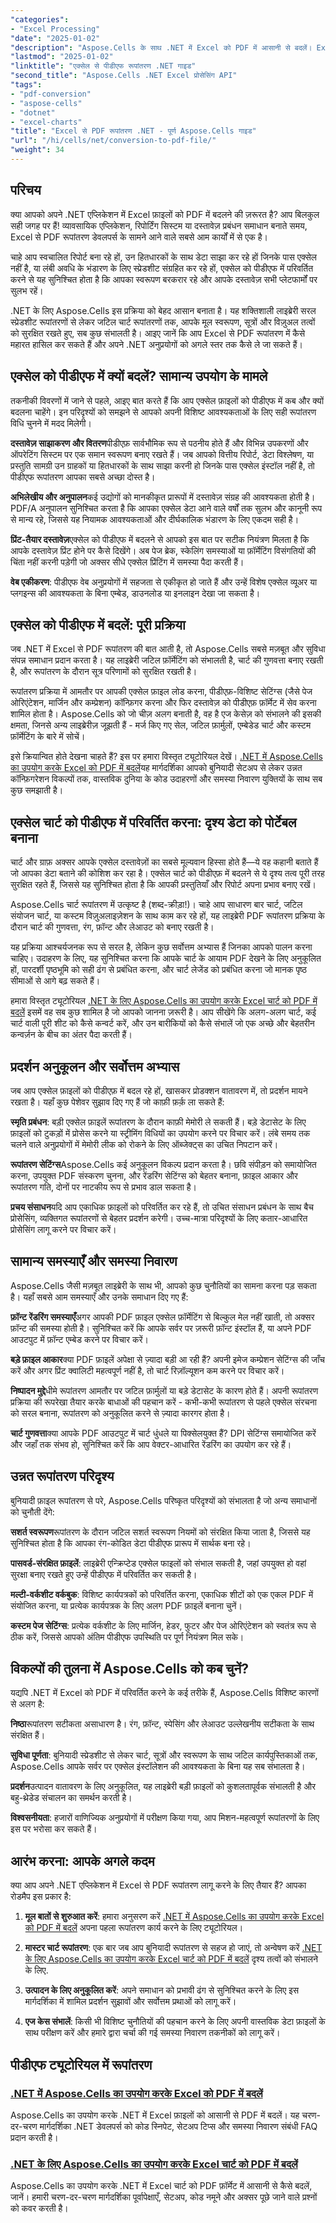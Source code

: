 ```yaml
---
"categories":
- "Excel Processing"
"date": "2025-01-02"
"description": "Aspose.Cells के साथ .NET में Excel को PDF में आसानी से बदलें। Excel को PDF में सहज रूपांतरण के लिए चरण-दर-चरण ट्यूटोरियल, कोड उदाहरण और विशेषज्ञ सुझाव।"
"lastmod": "2025-01-02"
"linktitle": "एक्सेल से पीडीएफ रूपांतरण .NET गाइड"
"second_title": "Aspose.Cells .NET Excel प्रोसेसिंग API"
"tags":
- "pdf-conversion"
- "aspose-cells"
- "dotnet"
- "excel-charts"
"title": "Excel से PDF रूपांतरण .NET - पूर्ण Aspose.Cells गाइड"
"url": "/hi/cells/net/conversion-to-pdf-file/"
"weight": 34
---
```


## परिचय

क्या आपको अपने .NET एप्लिकेशन में Excel फ़ाइलों को PDF में बदलने की ज़रूरत है? आप बिलकुल सही जगह पर हैं! व्यावसायिक एप्लिकेशन, रिपोर्टिंग सिस्टम या दस्तावेज़ प्रबंधन समाधान बनाते समय, Excel से PDF रूपांतरण डेवलपर्स के सामने आने वाले सबसे आम कार्यों में से एक है।

चाहे आप स्वचालित रिपोर्ट बना रहे हों, उन हितधारकों के साथ डेटा साझा कर रहे हों जिनके पास एक्सेल नहीं है, या लंबी अवधि के भंडारण के लिए स्प्रेडशीट संग्रहित कर रहे हों, एक्सेल को पीडीएफ में परिवर्तित करने से यह सुनिश्चित होता है कि आपका स्वरूपण बरकरार रहे और आपके दस्तावेज़ सभी प्लेटफार्मों पर सुलभ रहें।

.NET के लिए Aspose.Cells इस प्रक्रिया को बेहद आसान बनाता है। यह शक्तिशाली लाइब्रेरी सरल स्प्रेडशीट रूपांतरणों से लेकर जटिल चार्ट रूपांतरणों तक, आपके मूल स्वरूपण, सूत्रों और विज़ुअल तत्वों को सुरक्षित रखते हुए, सब कुछ संभालती है। आइए जानें कि आप Excel से PDF रूपांतरण में कैसे महारत हासिल कर सकते हैं और अपने .NET अनुप्रयोगों को अगले स्तर तक कैसे ले जा सकते हैं।

## एक्सेल को पीडीएफ में क्यों बदलें? सामान्य उपयोग के मामले

तकनीकी विवरणों में जाने से पहले, आइए बात करते हैं कि आप एक्सेल फ़ाइलों को पीडीएफ में कब और क्यों बदलना चाहेंगे। इन परिदृश्यों को समझने से आपको अपनी विशिष्ट आवश्यकताओं के लिए सही रूपांतरण विधि चुनने में मदद मिलेगी।

**दस्तावेज़ साझाकरण और वितरण**पीडीएफ़ सार्वभौमिक रूप से पठनीय होते हैं और विभिन्न उपकरणों और ऑपरेटिंग सिस्टम पर एक समान स्वरूपण बनाए रखते हैं। जब आपको वित्तीय रिपोर्ट, डेटा विश्लेषण, या प्रस्तुति सामग्री उन ग्राहकों या हितधारकों के साथ साझा करनी हो जिनके पास एक्सेल इंस्टॉल नहीं है, तो पीडीएफ रूपांतरण आपका सबसे अच्छा दोस्त है।

**अभिलेखीय और अनुपालन**कई उद्योगों को मानकीकृत प्रारूपों में दस्तावेज़ संग्रह की आवश्यकता होती है। PDF/A अनुपालन सुनिश्चित करता है कि आपका एक्सेल डेटा आने वाले वर्षों तक सुलभ और कानूनी रूप से मान्य रहे, जिससे यह नियामक आवश्यकताओं और दीर्घकालिक भंडारण के लिए एकदम सही है।

**प्रिंट-तैयार दस्तावेज़**एक्सेल को पीडीएफ में बदलने से आपको इस बात पर सटीक नियंत्रण मिलता है कि आपके दस्तावेज़ प्रिंट होने पर कैसे दिखेंगे। अब पेज ब्रेक, स्केलिंग समस्याओं या फ़ॉर्मेटिंग विसंगतियों की चिंता नहीं करनी पड़ेगी जो अक्सर सीधे एक्सेल प्रिंटिंग में समस्या पैदा करती हैं।

**वेब एकीकरण**: पीडीएफ वेब अनुप्रयोगों में सहजता से एकीकृत हो जाते हैं और उन्हें विशेष एक्सेल व्यूअर या प्लगइन्स की आवश्यकता के बिना एम्बेड, डाउनलोड या इनलाइन देखा जा सकता है।

## एक्सेल को पीडीएफ में बदलें: पूरी प्रक्रिया

जब .NET में Excel से PDF रूपांतरण की बात आती है, तो Aspose.Cells सबसे मज़बूत और सुविधा संपन्न समाधान प्रदान करता है। यह लाइब्रेरी जटिल फ़ॉर्मेटिंग को संभालती है, चार्ट की गुणवत्ता बनाए रखती है, और रूपांतरण के दौरान सूत्र परिणामों को सुरक्षित रखती है।

रूपांतरण प्रक्रिया में आमतौर पर आपकी एक्सेल फ़ाइल लोड करना, पीडीएफ़-विशिष्ट सेटिंग्स (जैसे पेज ओरिएंटेशन, मार्जिन और कम्प्रेशन) कॉन्फ़िगर करना और फिर दस्तावेज़ को पीडीएफ़ फ़ॉर्मेट में सेव करना शामिल होता है। Aspose.Cells को जो चीज़ अलग बनाती है, वह है एज केसेज़ को संभालने की इसकी क्षमता, जिनसे अन्य लाइब्रेरीज़ जूझती हैं - मर्ज किए गए सेल, जटिल फ़ार्मुलों, एम्बेडेड चार्ट और कस्टम फ़ॉर्मेटिंग के बारे में सोचें।

इसे क्रियान्वित होते देखना चाहते हैं? इस पर हमारा विस्तृत ट्यूटोरियल देखें। [.NET में Aspose.Cells का उपयोग करके Excel को PDF में बदलें](./convert-excel-to-pdf/)यह मार्गदर्शिका आपको बुनियादी सेटअप से लेकर उन्नत कॉन्फ़िगरेशन विकल्पों तक, वास्तविक दुनिया के कोड उदाहरणों और समस्या निवारण युक्तियों के साथ सब कुछ समझाती है।

## एक्सेल चार्ट को पीडीएफ में परिवर्तित करना: दृश्य डेटा को पोर्टेबल बनाना

चार्ट और ग्राफ़ अक्सर आपके एक्सेल दस्तावेज़ों का सबसे मूल्यवान हिस्सा होते हैं—ये वह कहानी बताते हैं जो आपका डेटा बताने की कोशिश कर रहा है। एक्सेल चार्ट को पीडीएफ़ में बदलने से ये दृश्य तत्व पूरी तरह सुरक्षित रहते हैं, जिससे यह सुनिश्चित होता है कि आपकी प्रस्तुतियाँ और रिपोर्ट अपना प्रभाव बनाए रखें।

Aspose.Cells चार्ट रूपांतरण में उत्कृष्ट है (शब्द-क्रीड़ा!)। चाहे आप साधारण बार चार्ट, जटिल संयोजन चार्ट, या कस्टम विज़ुअलाइज़ेशन के साथ काम कर रहे हों, यह लाइब्रेरी PDF रूपांतरण प्रक्रिया के दौरान चार्ट की गुणवत्ता, रंग, फ़ॉन्ट और लेआउट को बनाए रखती है।

यह प्रक्रिया आश्चर्यजनक रूप से सरल है, लेकिन कुछ सर्वोत्तम अभ्यास हैं जिनका आपको पालन करना चाहिए। उदाहरण के लिए, यह सुनिश्चित करना कि आपके चार्ट के आयाम PDF देखने के लिए अनुकूलित हों, पारदर्शी पृष्ठभूमि को सही ढंग से प्रबंधित करना, और चार्ट लेजेंड को प्रबंधित करना जो मानक पृष्ठ सीमाओं से आगे बढ़ सकते हैं।

हमारा विस्तृत ट्यूटोरियल [.NET के लिए Aspose.Cells का उपयोग करके Excel चार्ट को PDF में बदलें](./convert-excel-charts-to-pdf/) इसमें वह सब कुछ शामिल है जो आपको जानना ज़रूरी है। आप सीखेंगे कि अलग-अलग चार्ट, कई चार्ट वाली पूरी शीट को कैसे कन्वर्ट करें, और उन बारीकियों को कैसे संभालें जो एक अच्छे और बेहतरीन कन्वर्ज़न के बीच का अंतर पैदा करती हैं।

## प्रदर्शन अनुकूलन और सर्वोत्तम अभ्यास

जब आप एक्सेल फ़ाइलों को पीडीएफ़ में बदल रहे हों, खासकर प्रोडक्शन वातावरण में, तो प्रदर्शन मायने रखता है। यहाँ कुछ पेशेवर सुझाव दिए गए हैं जो काफ़ी फ़र्क़ ला सकते हैं:

**स्मृति प्रबंधन**: बड़ी एक्सेल फ़ाइलें रूपांतरण के दौरान काफ़ी मेमोरी ले सकती हैं। बड़े डेटासेट के लिए फ़ाइलों को टुकड़ों में प्रोसेस करने या स्ट्रीमिंग विधियों का उपयोग करने पर विचार करें। लंबे समय तक चलने वाले अनुप्रयोगों में मेमोरी लीक को रोकने के लिए ऑब्जेक्ट्स का उचित निपटान करें।

**रूपांतरण सेटिंग्स**Aspose.Cells कई अनुकूलन विकल्प प्रदान करता है। छवि संपीड़न को समायोजित करना, उपयुक्त PDF संस्करण चुनना, और रेंडरिंग सेटिंग्स को बेहतर बनाना, फ़ाइल आकार और रूपांतरण गति, दोनों पर नाटकीय रूप से प्रभाव डाल सकता है।

**प्रचय संसाधन**यदि आप एकाधिक फ़ाइलों को परिवर्तित कर रहे हैं, तो उचित संसाधन प्रबंधन के साथ बैच प्रोसेसिंग, व्यक्तिगत रूपांतरणों से बेहतर प्रदर्शन करेगी। उच्च-मात्रा परिदृश्यों के लिए कतार-आधारित प्रोसेसिंग लागू करने पर विचार करें।

## सामान्य समस्याएँ और समस्या निवारण

Aspose.Cells जैसी मज़बूत लाइब्रेरी के साथ भी, आपको कुछ चुनौतियों का सामना करना पड़ सकता है। यहाँ सबसे आम समस्याएँ और उनके समाधान दिए गए हैं:

**फ़ॉन्ट रेंडरिंग समस्याएँ**अगर आपकी PDF फ़ाइल एक्सेल फ़ॉर्मेटिंग से बिल्कुल मेल नहीं खाती, तो अक्सर फ़ॉन्ट की समस्या होती है। सुनिश्चित करें कि आपके सर्वर पर ज़रूरी फ़ॉन्ट इंस्टॉल हैं, या अपने PDF आउटपुट में फ़ॉन्ट एम्बेड करने पर विचार करें।

**बड़े फ़ाइल आकार**क्या PDF फ़ाइलें अपेक्षा से ज़्यादा बड़ी आ रही हैं? अपनी इमेज कम्प्रेशन सेटिंग्स की जाँच करें और अगर प्रिंट क्वालिटी महत्वपूर्ण नहीं है, तो चार्ट रिज़ॉल्यूशन कम करने पर विचार करें।

**निष्पादन मुद्दे**धीमे रूपांतरण आमतौर पर जटिल फ़ार्मुलों या बड़े डेटासेट के कारण होते हैं। अपनी रूपांतरण प्रक्रिया की रूपरेखा तैयार करके बाधाओं की पहचान करें - कभी-कभी रूपांतरण से पहले एक्सेल संरचना को सरल बनाना, रूपांतरण को अनुकूलित करने से ज़्यादा कारगर होता है।

**चार्ट गुणवत्ता**क्या आपके PDF आउटपुट में चार्ट धुंधले या पिक्सेलयुक्त हैं? DPI सेटिंग्स समायोजित करें और जहाँ तक संभव हो, सुनिश्चित करें कि आप वेक्टर-आधारित रेंडरिंग का उपयोग कर रहे हैं।

## उन्नत रूपांतरण परिदृश्य

बुनियादी फ़ाइल रूपांतरण से परे, Aspose.Cells परिष्कृत परिदृश्यों को संभालता है जो अन्य समाधानों को चुनौती देंगे:

**सशर्त स्वरूपण**रूपांतरण के दौरान जटिल सशर्त स्वरूपण नियमों को संरक्षित किया जाता है, जिससे यह सुनिश्चित होता है कि आपका रंग-कोडित डेटा पीडीएफ प्रारूप में सार्थक बना रहे।

**पासवर्ड-संरक्षित फ़ाइलें**: लाइब्रेरी एन्क्रिप्टेड एक्सेल फाइलों को संभाल सकती है, जहां उपयुक्त हो वहां सुरक्षा बनाए रखते हुए उन्हें पीडीएफ में परिवर्तित कर सकती है।

**मल्टी-वर्कशीट वर्कबुक**: विशिष्ट कार्यपत्रकों को परिवर्तित करना, एकाधिक शीटों को एक एकल PDF में संयोजित करना, या प्रत्येक कार्यपत्रक के लिए अलग PDF फ़ाइलें बनाना चुनें।

**कस्टम पेज सेटिंग्स**: प्रत्येक वर्कशीट के लिए मार्जिन, हेडर, फुटर और पेज ओरिएंटेशन को स्वतंत्र रूप से ठीक करें, जिससे आपको अंतिम पीडीएफ उपस्थिति पर पूर्ण नियंत्रण मिल सके।

## विकल्पों की तुलना में Aspose.Cells को कब चुनें?

यद्यपि .NET में Excel को PDF में परिवर्तित करने के कई तरीके हैं, Aspose.Cells विशिष्ट कारणों से अलग है:

**निष्ठा**रूपांतरण सटीकता असाधारण है। रंग, फ़ॉन्ट, स्पेसिंग और लेआउट उल्लेखनीय सटीकता के साथ संरक्षित हैं।

**सुविधा पूर्णता**: बुनियादी स्प्रेडशीट से लेकर चार्ट, सूत्रों और स्वरूपण के साथ जटिल कार्यपुस्तिकाओं तक, Aspose.Cells आपके सर्वर पर एक्सेल इंस्टॉलेशन की आवश्यकता के बिना यह सब संभालता है।

**प्रदर्शन**उत्पादन वातावरण के लिए अनुकूलित, यह लाइब्रेरी बड़ी फ़ाइलों को कुशलतापूर्वक संभालती है और बहु-थ्रेडेड संचालन का समर्थन करती है।

**विश्वसनीयता**: हजारों वाणिज्यिक अनुप्रयोगों में परीक्षण किया गया, आप मिशन-महत्वपूर्ण रूपांतरणों के लिए इस पर भरोसा कर सकते हैं।

## आरंभ करना: आपके अगले कदम

क्या आप अपने .NET एप्लिकेशन में Excel से PDF रूपांतरण लागू करने के लिए तैयार हैं? आपका रोडमैप इस प्रकार है:

1. **मूल बातों से शुरुआत करें**: हमारा अनुसरण करें [.NET में Aspose.Cells का उपयोग करके Excel को PDF में बदलें](./convert-excel-to-pdf/) अपना पहला रूपांतरण कार्य करने के लिए ट्यूटोरियल।

2. **मास्टर चार्ट रूपांतरण**: एक बार जब आप बुनियादी रूपांतरण से सहज हो जाएं, तो अन्वेषण करें [.NET के लिए Aspose.Cells का उपयोग करके Excel चार्ट को PDF में बदलें](./convert-excel-charts-to-pdf/) दृश्य तत्वों को संभालने के लिए.

3. **उत्पादन के लिए अनुकूलित करें**: अपने समाधान को प्रभावी ढंग से सुनिश्चित करने के लिए इस मार्गदर्शिका में शामिल प्रदर्शन सुझावों और सर्वोत्तम प्रथाओं को लागू करें।

4. **एज केस संभालें**: किसी भी विशिष्ट चुनौतियों की पहचान करने के लिए अपनी वास्तविक डेटा फ़ाइलों के साथ परीक्षण करें और हमारे द्वारा चर्चा की गई समस्या निवारण तकनीकों को लागू करें।

## पीडीएफ ट्यूटोरियल में रूपांतरण

### [.NET में Aspose.Cells का उपयोग करके Excel को PDF में बदलें](./convert-excel-to-pdf/)
Aspose.Cells का उपयोग करके .NET में Excel फ़ाइलों को आसानी से PDF में बदलें। यह चरण-दर-चरण मार्गदर्शिका .NET डेवलपर्स को कोड स्निपेट, सेटअप टिप्स और समस्या निवारण संबंधी FAQ प्रदान करती है।

### [.NET के लिए Aspose.Cells का उपयोग करके Excel चार्ट को PDF में बदलें](./convert-excel-charts-to-pdf/)
Aspose.Cells का उपयोग करके .NET में Excel चार्ट को PDF फ़ॉर्मेट में आसानी से कैसे बदलें, जानें। हमारी चरण-दर-चरण मार्गदर्शिका पूर्वापेक्षाएँ, सेटअप, कोड नमूने और अक्सर पूछे जाने वाले प्रश्नों को कवर करती है।